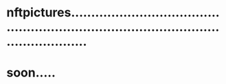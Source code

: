 # nftpictures..............................................................................................................
# soon.....
